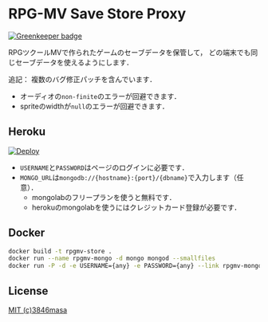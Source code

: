 RPG-MV Save Store Proxy
=======================

[![Greenkeeper badge](https://badges.greenkeeper.io/3846masa/rpgmv-save-store-proxy.svg)](https://greenkeeper.io/)

RPGツクールMVで作られたゲームのセーブデータを保管して，
どの端末でも同じセーブデータを使えるようにします．

追記：
複数のバグ修正パッチを含んでいます．
- オーディオの``non-finite``のエラーが回避できます．
- spriteのwidthが``null``のエラーが回避できます．

## Heroku
[![Deploy](https://www.herokucdn.com/deploy/button.png)](https://heroku.com/deploy)

- ``USERNAME``と``PASSWORD``はページのログインに必要です．
- ``MONGO_URL``は``mongodb://{hostname}:{port}/{dbname}``で入力します（任意）．
  - mongolabのフリープランを使うと無料です．
  - herokuのmongolabを使うにはクレジットカード登録が必要です．

## Docker
```bash
docker build -t rpgmv-store .
docker run --name rpgmv-mongo -d mongo mongod --smallfiles
docker run -P -d -e USERNAME={any} -e PASSWORD={any} --link rpgmv-mongo:mongo rpgmv-store
```

## License
[MIT (c)3846masa](http://3846masa.mit-license.org/2015)
